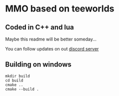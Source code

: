 # MMO based on teeworlds
## Coded in C++ and lua

Maybe this readme will be better someday...

You can follow updates on out [discord server](https://discord.gg/eJwGMHsYPJ)

Building on windows
-------------------
```
mkdir build
cd build
cmake ..
cmake --build .
```
